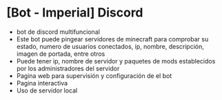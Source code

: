 # [Bot - Imperial] Discord
* bot de discord multifuncional
* Este bot puede pingear servidores de minecraft para comprobar su estado, numero de usuarios conectados, ip, nombre, descripción, imagen de portada, entre otros
* Puede tener ip, nombre de servidor y paquetes de mods establecidos por los administradores del servidor
* Pagina web para supervisión y configuración de el bot
* Pagina interactiva
* Uso de servidor local
